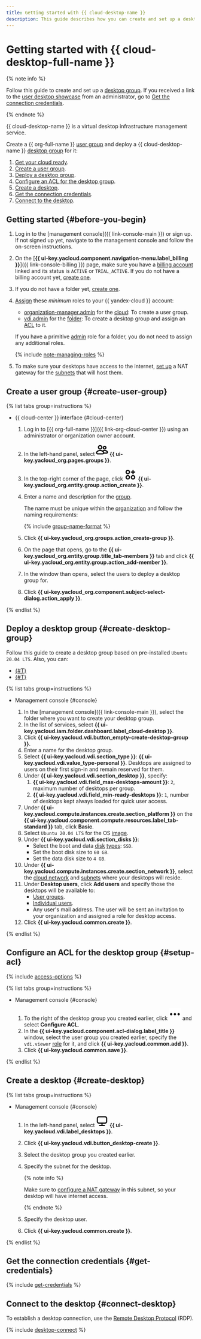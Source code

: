 ```yaml
---
title: Getting started with {{ cloud-desktop-name }}
description: This guide describes how you can create and set up a desktop group.
---
```


# Getting started with {{ cloud-desktop-full-name }}

{% note info %}

Follow this guide to create and set up a [desktop group](concepts/desktops-and-groups.md). If you received a link to the [user desktop showcase](concepts/showcase.md) from an administrator, go to [Get the connection credentials](#get-credentials).

{% endnote %}

{{ cloud-desktop-name }} is a virtual desktop infrastructure management service.

Create a {{ org-full-name }} [user group](../organization/concepts/groups.md) and deploy a {{ cloud-desktop-name }} [desktop group](./concepts/desktops-and-groups.md) for it:

1. [Get your cloud ready](#before-you-begin).
1. [Create a user group](#create-user-group).
1. [Deploy a desktop group](#create-desktop-group).
1. [Configure an ACL for the desktop group](#setup-acl).
1. [Create a desktop](#create-desktop).
1. [Get the connection credentials](#get-credentials).
1. [Connect to the desktop](#connect-desktop).

## Getting started {#before-you-begin}

1. Log in to the [management console]({{ link-console-main }}) or sign up. If not signed up yet, navigate to the management console and follow the on-screen instructions.
1. On the [**{{ ui-key.yacloud.component.navigation-menu.label_billing }}**]({{ link-console-billing }}) page, make sure you have a [billing account](../billing/concepts/billing-account.md) linked and its status is `ACTIVE` or `TRIAL_ACTIVE`. If you do not have a billing account yet, [create one](../billing/quickstart/index.md#create_billing_account).
1. If you do not have a folder yet, [create one](../resource-manager/operations/folder/create.md).
1. [Assign](../iam/operations/roles/grant.md) these _minimum_ roles to your {{ yandex-cloud }} account:
    * [organization-manager.admin](../organization/security/index.md#organization-manager-admin) for the [cloud](../resource-manager/concepts/resources-hierarchy.md#cloud): To create a user group.
    * [vdi.admin](./security/index.md#vdi-admin) for the [folder](../resource-manager/concepts/resources-hierarchy.md#folder): To create a desktop group and assign an [ACL](./concepts/acl.md) to it.

    If you have a primitive [admin](../iam/roles-reference.md#admin) role for a folder, you do not need to assign any additional roles.

    {% include [note-managing-roles](../_includes/mdb/note-managing-roles.md) %}

1. To make sure your desktops have access to the internet, [set up](../vpc/operations/create-nat-gateway.md) a NAT gateway for the [subnets](../vpc/concepts/network.md#subnet) that will host them.

## Create a user group {#create-user-group}

{% list tabs group=instructions %}

- {{ cloud-center }} interface {#cloud-center}

  1. Log in to [{{ org-full-name }}]({{ link-org-cloud-center }}) using an administrator or organization owner account.

  1. In the left-hand panel, select ![groups](../_assets/console-icons/persons.svg) **{{ ui-key.yacloud_org.pages.groups }}**.

  1. In the top-right corner of the page, click ![Circles3Plus](../_assets/console-icons/circles-3-plus.svg) **{{ ui-key.yacloud_org.entity.group.action_create }}**.

  1. Enter a name and description for the [group](../organization/concepts/groups.md).

      The name must be unique within the [organization](../overview/roles-and-resources.md) and follow the naming requirements:

      {% include [group-name-format](../_includes/organization/group-name-format.md) %}

  1. Click **{{ ui-key.yacloud_org.groups.action_create-group }}**.

  1. On the page that opens, go to the **{{ ui-key.yacloud_org.entity.group.title_tab-members }}** tab and click **{{ ui-key.yacloud_org.entity.group.action_add-member }}**.

  1. In the window than opens, select the users to deploy a desktop group for.

  1. Click **{{ ui-key.yacloud_org.component.subject-select-dialog.action_apply }}**.

{% endlist %}

## Deploy a desktop group {#create-desktop-group}

Follow this guide to create a desktop group based on pre-installed `Ubuntu 20.04 LTS`. Also, you can:

* [{#T}](operations/images/create-from-compute-linux.md)
* [{#T}](operations/images/create-from-windows.md)

{% list tabs group=instructions %}

- Management console {#console}

  1. In the [management console]({{ link-console-main }}), select the folder where you want to create your desktop group.
  1. In the list of services, select **{{ ui-key.yacloud.iam.folder.dashboard.label_cloud-desktop }}**.
  1. Click **{{ ui-key.yacloud.vdi.button_empty-create-desktop-group }}**.
  1. Enter a name for the desktop group.
  1. Select **{{ ui-key.yacloud.vdi.section_type }}**: **{{ ui-key.yacloud.vdi.value_type-personal }}**. Desktops are assigned to users on their first sign-in and remain reserved for them.
  1. Under **{{ ui-key.yacloud.vdi.section_desktop }}**, specify:
     1. **{{ ui-key.yacloud.vdi.field_max-desktops-amount }}**: `2`, maximum number of desktops per group.
     1. **{{ ui-key.yacloud.vdi.field_min-ready-desktops }}**: `1`, number of desktops kept always loaded for quick user access.
  1. Under **{{ ui-key.yacloud.compute.instances.create.section_platform }}** on the **{{ ui-key.yacloud.component.compute.resources.label_tab-standard }}** tab, click **Basic**.
  1. Select `Ubuntu 20.04 LTS` for the OS [image](./concepts/images.md).
  1. Under **{{ ui-key.yacloud.vdi.section_disks }}**:
      * Select the boot and data [disk](./concepts/disks.md) [types](../compute/concepts/disk.md#disks-types): `SSD`.
      * Set the boot disk size to `60 GB`.
      * Set the data disk size to `4 GB`.
  1. Under **{{ ui-key.yacloud.compute.instances.create.section_network }}**, select the [cloud network](../vpc/concepts/network.md#network) and [subnets](../vpc/concepts/network.md#subnet) where your desktops will reside.
  1. Under **Desktop users**, click **Add users** and specify those the desktops will be available to:
     * [User groups](../iam/concepts/access-control/public-group.md).
     * [Individual users](../iam/concepts/users/accounts.md).
     * Any user's mail address. The user will be sent an invitation to your organization and assigned a role for desktop access.
  1. Click **{{ ui-key.yacloud.common.create }}**.

{% endlist %}

## Configure an ACL for the desktop group {#setup-acl}

{% include [access-options](../_includes/cloud-desktop/access-options.md) %}

{% list tabs group=instructions %}

- Management console {#console}

  1. To the right of the desktop group you created earlier, click ![image](../_assets/console-icons/ellipsis.svg) and select **Configure ACL**.
  1. In the **{{ ui-key.yacloud.component.acl-dialog.label_title }}** window, select the user group you created earlier, specify the `vdi.viewer` [role](./security/index.md#vdi-viewer) for it, and click **{{ ui-key.yacloud.common.add }}**.
  1. Click **{{ ui-key.yacloud.common.save }}**.

{% endlist %}

## Create a desktop {#create-desktop}

{% list tabs group=instructions %}

- Management console {#console}

  1. In the left-hand panel, select ![image](../_assets/console-icons/display.svg) **{{ ui-key.yacloud.vdi.label_desktops }}**.
  1. Click **{{ ui-key.yacloud.vdi.button_desktop-create }}**.
  1. Select the desktop group you created earlier.
  1. Specify the subnet for the desktop.

      {% note info %}

      Make sure to [configure a NAT gateway](../vpc/operations/create-nat-gateway.md) in this subnet, so your desktop will have internet access.

      {% endnote %}

  1. Specify the desktop user.
  1. Click **{{ ui-key.yacloud.common.create }}**.

{% endlist %}

## Get the connection credentials {#get-credentials}

{% include [get-credentials](../_includes/cloud-desktop/get-credentials.md) %}

## Connect to the desktop {#connect-desktop}

To establish a desktop connection, use the [Remote Desktop Protocol](https://en.wikipedia.org/wiki/Remote_Desktop_Protocol) (RDP).

{% include [desktop-connect](../_includes/cloud-desktop/desktop-connect.md) %}
